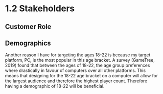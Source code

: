 # 1.2 Stakeholders

## Customer Role

## Demographics

Another reason I have for targeting the ages 18-22 is because my target platform, PC, is the most popular in this age bracket. A survey (GameTree, 2019) found that between the ages of 18-22, the age group preferences where drastically in favour of computers over all other platforms. This means that designing for the 18-22 age bracket on a computer will allow for the largest audience and therefore the highest player count. Therefore having a demographic of 18-22 will be beneficial.
